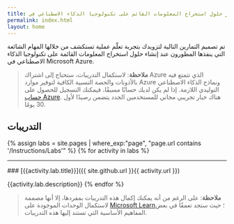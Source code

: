 ```yaml
---
title: تطوير حلول استخراج المعلومات القائم على تكنولوجيا الذكاء الاصطناعي في Azure
permalink: index.html
layout: home
---
```


تم تصميم التمارين التالية لتزويدك بتجربة تعلّم عملية تستكشف من خلالها المهام الشائعة التي ينفذها المطورون عند إنشاء حلول استخراج المعلومات القائمة على تكنولوجيا الذكاء الاصطناعي في Microsoft Azure.

> **ملاحظة**: لاستكمال التدريبات، ستحتاج إلى اشتراك Azure الذي تتمتع فيه بالأذونات والحصة النسبية الكافية لتوفير موارد Azure ونماذج الذكاء الاصطناعي التوليدي اللازمة. إذا لم يكن لديك حسابًا مسبقًا، فيمكنك التسجيل للحصول على [حساب Azure](https://azure.microsoft.com/free). هناك خيار تجريبي مجاني للمستخدمين الجدد يتضمن رصيدًا لأول 30 يومًا.

## التدريبات

{% assign labs = site.pages | where_exp:"page", "page.url contains '/Instructions/Labs'" %} {% for activity in labs  %}
<hr>
### [{{activity.lab.title}}]({{ site.github.url }}{{ activity.url }})

{{activity.lab.description}} {% endfor %}

> **ملاحظة**: على الرغم من أنه يمكنك إكمال هذه التدريبات بمفردها، إلا أنها مصممة لاستكمال الوحدات الموجودة على [Microsoft Learn](https://learn.microsoft.com/training/paths/ai-extract-information/)؛ حيث ستجد تعمقًا في بعض المفاهيم الأساسية التي تستند إليها هذه التدريبات.
